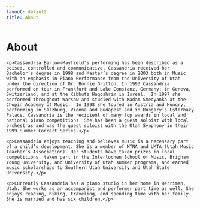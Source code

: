 ```yaml
---
layout: default
title: About
---
```


<div class="post">
	<h1 class="pageTitle">About</h1>

    <p>Cassandria Barlow-Mayfield’s performing has been described as a poised, controlled and communicative. Cassandria received her Bachelor’s degree in 1998 and Master’s degree in 2003 both in Music with an emphasis in Piano Performance from the University of Utah under the direction of Dr. Bonnie Gritton. In 1993 Cassandria performed on tour in Frankfurt and Lake Constanz, Germany; in Geneva, Switzerland; and at the Kibbutz Hagoshrim in Isreal.  In 1997 she performed throughout Warsaw and studied with Madam Smedyanka at the Chopin Academy of Music.  In 1998 she toured in Austria and Hungry, performing in Salzburg, Vienna and Budapest and in Hungary's Esterhazy Palace. Cassandria is the recipient of many top awards in local and national piano competitions. She has been a guest soloist with local orchestras and was the guest soloist with the Utah Symphony in their 1999 Summer Concert Series.</p>

    <p>Cassandria enjoys teaching and believes music is a necessary part of a child’s development. She is a member of MTNA and UMTA (Utah Music Teacher’s Association). Her students have taken prizes in local competitions, taken part in the Interlochen School of Music, Brigham Young University, and University of Utah summer programs, and earned music scholarships to Southern Utah University and Utah State University.</p>

    <p>Currently Cassandria has a piano studio in her home in Herriman, Utah. She works as an accompanist and performer part time as well. She enjoys reading, hiking, traveling, and spending time with her family. She is married and has six children.</p>
</div>
